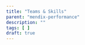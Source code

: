 ```yaml
---
title: "Teams & Skills"
parent: "mendix-performance"
description: ""
tags: [ ]
draft: true
---
```


